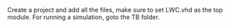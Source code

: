 Create a project and add all the files, make sure to set LWC.vhd as the top module.
For running a simulation, goto the TB folder.
